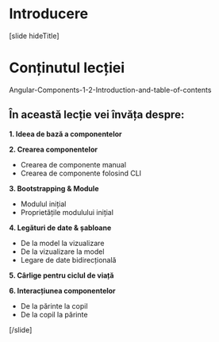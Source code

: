# Introducere

[slide hideTitle]

# Conținutul lecției

Angular-Components-1-2-Introduction-and-table-of-contents

## În această lecție vei învăța despre:

**1. Ideea de bază a componentelor**

**2. Crearea componentelor**
- Crearea de componente manual
- Crearea de componente folosind CLI

**3. Bootstrapping & Module**
- Modulul inițial
- Proprietățile modulului inițial

**4. Legături de date & șabloane**
- De la model la vizualizare
- De la vizualizare la model
- Legare de date bidirecțională

**5. Cârlige pentru ciclul de viață**

**6. Interacțiunea componentelor**
- De la părinte la copil
- De la copil la părinte

[/slide]
